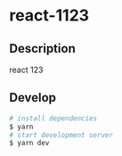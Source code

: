 # react-1123

## Description

react 123

## Develop

```bash
# install dependencies
$ yarn
# start development server
$ yarn dev
```